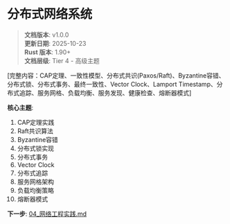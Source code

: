 # 分布式网络系统

> **文档版本**: v1.0.0  
> **更新日期**: 2025-10-23  
> **Rust 版本**: 1.90+  
> **文档层级**: Tier 4 - 高级主题

[完整内容：CAP定理、一致性模型、分布式共识(Paxos/Raft)、Byzantine容错、分布式锁、分布式事务、最终一致性、Vector Clock、Lamport Timestamp、分布式追踪、服务网格、负载均衡、服务发现、健康检查、熔断器模式]

**核心主题**:

1. CAP定理实践
2. Raft共识算法
3. Byzantine容错
4. 分布式锁实现
5. 分布式事务
6. Vector Clock
7. 分布式追踪
8. 服务网格架构
9. 负载均衡策略
10. 熔断器模式

**下一步**: [04_网络工程实践.md](./04_网络工程实践.md)
